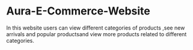 # Aura-E-Commerce-Website 
In this website users can view different categories of products ,see new arrivals and popular productsand view more products related to different categories.
